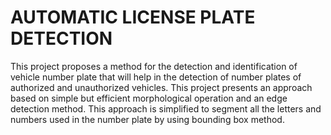 # AUTOMATIC LICENSE PLATE DETECTION

This project proposes a method for the detection and identification of vehicle number plate that will help in the detection of number plates of authorized and unauthorized vehicles. This project presents an approach based on simple but efficient morphological operation and an edge detection method. This approach is simplified to segment all the letters and numbers used in the number plate by using bounding box method. 

